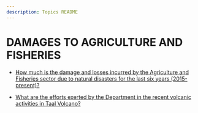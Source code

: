 ```yaml
---
description: Topics README
---
```


# DAMAGES TO AGRICULTURE AND FISHERIES


 - [How much is the damage and losses incurred by the Agriculture and Fisheries sector due to natural disasters for the last six years (2015-present)?](/2022/key-issues-in-agriculture/damages-to-agriculture-and-fisheries/how-much-is-the-damage-and-losses-incurred-by-the-agriculture-and-fisheries-sector-due-to-natural-di.html)
    
 - [What are the efforts exerted by the Department in the recent volcanic activities in Taal Volcano?](/2022/key-issues-in-agriculture/damages-to-agriculture-and-fisheries/what-are-the-efforts-exerted-by-the-department-in-the-recent-volcanic-activities-in-taal-volcano.html)
    
